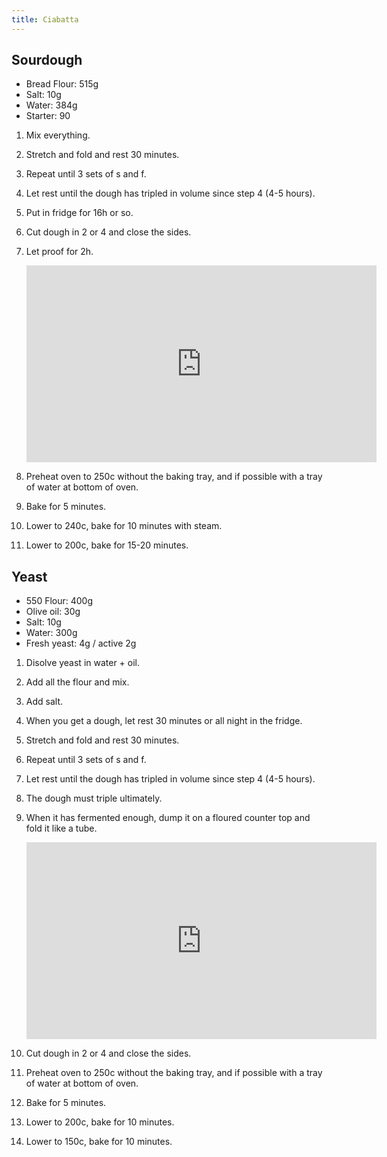 ```yaml
---
title: Ciabatta
---
```


## Sourdough

- Bread Flour: 515g
- Salt: 10g
- Water: 384g
- Starter: 90

1. Mix everything.
1. Stretch and fold and rest 30 minutes.
1. Repeat until 3 sets of s and f.
1. Let rest until the dough has tripled in volume since step 4 (4-5 hours).
1. Put in fridge for 16h or so.
1. Cut dough in 2 or 4 and close the sides.
1. Let proof for 2h.

   <iframe width="560" height="315" src="https://www.youtube.com/embed/Uxe0BSWSZeU?start=194" title="YouTube video player" frameborder="0" allow="accelerometer; autoplay; clipboard-write; encrypted-media; gyroscope; picture-in-picture" allowfullscreen></iframe>

1. Preheat oven to 250c without the baking tray, and if possible with a tray of water at bottom of oven.
1. Bake for 5 minutes.
1. Lower to 240c, bake for 10 minutes with steam.
1. Lower to 200c, bake for 15-20 minutes.


## Yeast

- 550 Flour: 400g
- Olive oil: 30g
- Salt: 10g
- Water: 300g
- Fresh yeast: 4g / active 2g

1. Disolve yeast in water + oil.
1. Add all the flour and mix.
1. Add salt.
1. When you get a dough, let rest 30 minutes or all night in the fridge.
1. Stretch and fold and rest 30 minutes.
1. Repeat until 3 sets of s and f.
1. Let rest until the dough has tripled in volume since step 4 (4-5 hours).
1. The dough must triple ultimately.


1. When it has fermented enough, dump it on a floured counter top and fold it like a tube.

   <iframe width="560" height="315" src="https://www.youtube.com/embed/Uxe0BSWSZeU?start=194" title="YouTube video player" frameborder="0" allow="accelerometer; autoplay; clipboard-write; encrypted-media; gyroscope; picture-in-picture" allowfullscreen></iframe>

1. Cut dough in 2 or 4 and close the sides.
1. Preheat oven to 250c without the baking tray, and if possible with a tray of water at bottom of oven.
1. Bake for 5 minutes.
1. Lower to 200c, bake for 10 minutes.
1. Lower to 150c, bake for 10 minutes.
